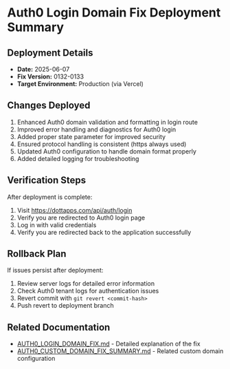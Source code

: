 # Auth0 Login Domain Fix Deployment Summary

## Deployment Details

* **Date:** 2025-06-07
* **Fix Version:** 0132-0133
* **Target Environment:** Production (via Vercel)

## Changes Deployed

1. Enhanced Auth0 domain validation and formatting in login route
2. Improved error handling and diagnostics for Auth0 login
3. Added proper state parameter for improved security
4. Ensured protocol handling is consistent (https always used)
5. Updated Auth0 configuration to handle domain format properly
6. Added detailed logging for troubleshooting

## Verification Steps

After deployment is complete:

1. Visit https://dottapps.com/api/auth/login
2. Verify you are redirected to Auth0 login page
3. Log in with valid credentials
4. Verify you are redirected back to the application successfully

## Rollback Plan

If issues persist after deployment:

1. Review server logs for detailed error information
2. Check Auth0 tenant logs for authentication issues
3. Revert commit with `git revert <commit-hash>`
4. Push revert to deployment branch

## Related Documentation

- [AUTH0_LOGIN_DOMAIN_FIX.md](./AUTH0_LOGIN_DOMAIN_FIX.md) - Detailed explanation of the fix
- [AUTH0_CUSTOM_DOMAIN_FIX_SUMMARY.md](./AUTH0_CUSTOM_DOMAIN_FIX_SUMMARY.md) - Related custom domain configuration